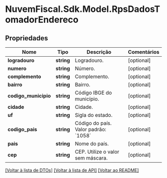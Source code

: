# NuvemFiscal.Sdk.Model.RpsDadosTomadorEndereco

## Propriedades

Nome | Tipo | Descrição | Comentários
------------ | ------------- | ------------- | -------------
**logradouro** | **string** | Logradouro. | [optional] 
**numero** | **string** | Número. | [optional] 
**complemento** | **string** | Complemento. | [optional] 
**bairro** | **string** | Bairro. | [optional] 
**codigo_municipio** | **string** | Código IBGE do município. | [optional] 
**cidade** | **string** | Cidade. | [optional] 
**uf** | **string** | Sigla do estado. | [optional] 
**codigo_pais** | **string** | Código do país.  Valor padrão: &#x60;1058&#x60; | [optional] 
**pais** | **string** | Nome do país. | [optional] 
**cep** | **string** | CEP.  Utilize o valor sem máscara. | [optional] 

[[Voltar à lista de DTOs]](../README.md#documentation-for-models) [[Voltar à lista de API]](../README.md#documentation-for-api-endpoints) [[Voltar ao README]](../README.md)

